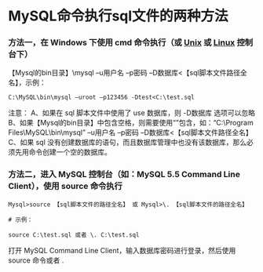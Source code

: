 # MySQL命令执行sql文件的两种方法

### 方法一，在 Windows 下使用 cmd 命令执行（或 [Unix](http://www.lezhu99.com/list-10-71.html) 或 [Linux](http://www.lezhu99.com/list-10-72.html) 控制台下）

【Mysql的bin目录】\mysql –u用户名 –p密码 –D数据库<【sql脚本文件路径全名】，示例：

```shell
C:\MySQL\bin\mysql –uroot –p123456 -Dtest<C:\test.sql
```


注意：
A、如果在 sql 脚本文件中使用了 use 数据库，则 -D数据库 选项可以忽略
B、如果【Mysql的bin目录】中包含空格，则需要使用“”包含，如：“C:\Program Files\MySQL\bin\mysql” –u用户名 –p密码 –D数据库<【sql脚本文件路径全名】
C、如果 sql 没有创建数据库的语句，而且数据库管理中也没有该数据库，那么必须先用命令创建一个空的数据库。

### 方法二，进入 MySQL 控制台（如：MySQL 5.5 Command Line Client），使用 source 命令执行

```mysql
Mysql>source 【sql脚本文件的路径全名】 或 Mysql>\. 【sql脚本文件的路径全名】

# 示例：

source C:\test.sql 或者 \. C:\test.sql
```


打开 MySQL Command Line Client，输入数据库密码进行登录，然后使用 source 命令或者 \.